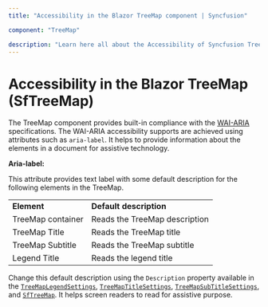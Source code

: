 ```yaml
---
title: "Accessibility in the Blazor TreeMap component | Syncfusion"

component: "TreeMap"

description: "Learn here all about the Accessibility of Syncfusion TreeMap (SfTreeMap) component and more."
---
```


# Accessibility in the Blazor TreeMap (SfTreeMap)

The TreeMap component provides built-in compliance with the [WAI-ARIA](http://www.w3.org/WAI/PF/aria-practices/) specifications. The WAI-ARIA accessibility supports are achieved using attributes such as `aria-label`. It helps to provide information about the elements in a document for assistive technology.

**Aria-label:**

This attribute provides text label with some default description for the following elements in the TreeMap.

<!-- markdownlint-disable MD033 -->
<table>
<tr>
<td><b>Element</b></td>
<td><b>Default description</b></td>
</tr>
<tr>
<td>TreeMap container</td>
<td>Reads the TreeMap description</td>
</tr>
<tr>
<td>TreeMap Title</td>
<td>Reads the TreeMap title</td>
</tr>
<tr>
<td>TreeMap Subtitle</td>
<td>Reads the TreeMap subtitle</td>
</tr>
<tr>
<td>Legend Title</td>
<td>Reads the legend title</td>
</tr>
</table>

Change this default description using the `Description` property available in the [`TreeMapLegendSettings`](https://help.syncfusion.com/cr/aspnetcore-blazor/Syncfusion.Blazor.TreeMap.TreeMapLegendSettings.html), [`TreeMapTitleSettings`](https://help.syncfusion.com/cr/blazor/Syncfusion.Blazor.TreeMap.TreeMapTitleSettings.html), [`TreeMapSubTitleSettings`](https://help.syncfusion.com/cr/blazor/Syncfusion.Blazor.TreeMap.TreeMapSubtitleSettings.html), and [`SfTreeMap`](https://help.syncfusion.com/cr/blazor). It helps screen readers to read for assistive purpose.
